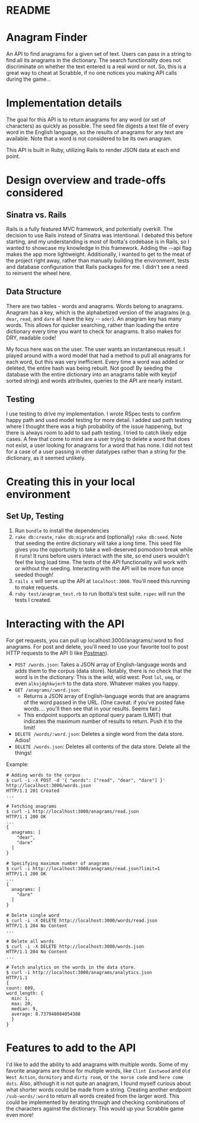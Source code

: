 # README

# Anagram Finder

An API to find anagrams for a given set of text. Users can pass in a string to find all its anagrams in the dictionary. The search functionality does not discriminate on whether the text entered is a real word or not. So, this is a great way to cheat at Scrabble, if no one notices you making API calls during the game...

# Implementation details

The goal for this API is to return anagrams for any word (or set of characters) as quickly as possible.
The seed file digests a text file of every word in the English language, so the results of anagrams for any text are available. Note that a word is not considered to be its own anagram.

This API is built in Ruby, utilizing Rails to render JSON data at each end point.

# Design overview and trade-offs considered

## Sinatra vs. Rails

Rails is a fully featured MVC framework, and potentially overkill. The decision to use Rails instead of Sinatra was intentional. I debated this before starting, and my understanding is most of Ibotta's codebase is in Rails, so I wanted to showcase my knowledge in this framework. Adding the --api flag makes the app more lightweight. Additionally, I wanted to get to the meat of the project right away, rather than manually building the environment, tests and database configuration that Rails packages for me. I didn't see a need to reinvent the wheel here.

## Data Structure

There are two tables - words and anagrams. Words belong to anagrams. Anagram has a key, which is the alphabetized version of the anagrams (e.g. `dear`, `read`, and `dare` all have the key -- `ader`). An anagram key has many words. This allows for quicker searching, rather than loading the entire dictionary every time you want to check for anagrams. It also makes for DRY, readable code!

My focus here was on the user. The user wants an instantaneous result. I played around with  a word model that had a method to pull all anagrams for each word, but this was very inefficient. Every time a word was added or deleted, the entire hash was being rebuilt. Not good! By seeding the database with the entire dictionary into an anagrams table with key(of sorted string) and words attributes, queries to the API are nearly instant.

## Testing

I use testing to drive my implementation. I wrote RSpec tests to confirm happy path and used model testing for more detail. I added sad path testing where I thought there was a high probability of the issue happening, but there is always room to add to sad path testing. I tried to catch likely edge cases. A few that come to mind are a user trying to delete a word that does not exist, a user looking for anagrams for a word that has none. I did not test for a case of a user passing in other datatypes rather than a string for the dictionary, as it seemed unlikely.

# Creating this in your local environment

## Set Up, Testing

1. Run `bundle` to install the dependencies
2. `rake db:create`, `rake db:migrate` and (optionally) `rake db:seed`. Note that seeding the entire dictionary will take a long time. This seed file gives you the opportunity to take a well-deserved pomodoro break while it runs! It runs before users interact with the site, so end users wouldn't feel the long load time. The tests of the API functionality will work with or without the seeding. Interacting with the API will be more fun once seeded though!
3. `rails s` will serve up the API at `localhost:3000`. You'll need this running to make requests.
4. `ruby test/anagram_test.rb` to run Ibotta's test suite. `rspec` will run the tests I created.

# Interacting with the API

For get requests, you can pull up localhost:3000/anagrams/:word to find anagrams. For post and delete, you'll need to use your favorite tool to post HTTP requests to the API (I like [Postman](https://www.getpostman.com/)).

- `POST /words.json`: Takes a JSON array of English-language words and adds them to the corpus (data store). Notably, there is no check that the word is in the dictionary. This is the wild, wild west. Post `lol`, `omg`, or even `alksjdghkwjerh` to the data store. Whatever makes you happy.
- `GET /anagrams/:word.json`:
  - Returns a JSON array of English-language words that are anagrams of the word passed in the URL. (One caveat: if you've posted fake words.... you'll then see that in your results. Seems fair.)
  - This endpoint supports an optional query param (LIMIT) that indicates the maximum number of results to return. Push it to the limit!
- `DELETE /words/:word.json`: Deletes a single word from the data store. Adios!
- `DELETE /words.json`: Deletes all contents of the data store. Delete all the things!

Example:

```{bash}
# Adding words to the corpus
$ curl -i -X POST -d '{ "words": ["read", "dear", "dare"] }' http://localhost:3000/words.json
HTTP/1.1 201 Created
...

# Fetching anagrams
$ curl -i http://localhost:3000/anagrams/read.json
HTTP/1.1 200 OK
...
{
  anagrams: [
    "dear",
    "dare"
  ]
}

# Specifying maximum number of anagrams
$ curl -i http://localhost:3000/anagrams/read.json?limit=1
HTTP/1.1 200 OK
...
{
  anagrams: [
    "dare"
  ]
}

# Delete single word
$ curl -i -X DELETE http://localhost:3000/words/read.json
HTTP/1.1 204 No Content
...

# Delete all words
$ curl -i -X DELETE http://localhost:3000/words.json
HTTP/1.1 204 No Content
...

# Fetch analytics on the words in the data store.
$ curl -i http://localhost:3000/anagrams/analytics.json
HTTP/1.1
{
count: 809,
word_length: {
  min: 1,
  max: 20,
  median: 9,
  average: 8.737948084054388
  }
}
```

# Features to add to the API

I'd like to add the ability to add anagrams with multiple words. Some of my favorite anagrams are those for multiple words, like `Clint Eastwood` and `Old West Action`, `dormitory` and `dirty room`, or `the morse code` and `here come dots`. Also, although it is not quite an anagram, I found myself curious about what shorter words could be made from a string. Creating another endpoint `/sub-words/:word` to return all words created from the larger word. This could be implemented by iterating through and checking combinations of the characters against the dictionary. This would up your Scrabble game even more!
